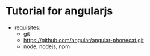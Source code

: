 # Tutorial for angularjs

- requisites:
  - git
  - <https://github.com/angular/angular-phonecat.git>
  - node, nodejs, npm
